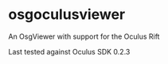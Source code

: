 osgoculusviewer
===============

An OsgViewer with support for the Oculus Rift

Last tested against Oculus SDK 0.2.3
